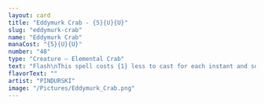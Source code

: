 ```yaml
---
layout: card
title: "Eddymurk Crab - {5}{U}{U}"
slug: "eddymurk-crab"
name: "Eddymurk Crab"
manaCost: "{5}{U}{U}"
number: "48"
type: "Creature — Elemental Crab"
text: "Flash\nThis spell costs {1} less to cast for each instant and sorcery card in your graveyard.\nThis creature enters tapped if it's not your turn.\nWhen this creature enters, tap up to two target creatures."
flavorText: ""
artist: "PINDURSKI"
image: "/Pictures/Eddymurk_Crab.png"
---
```


